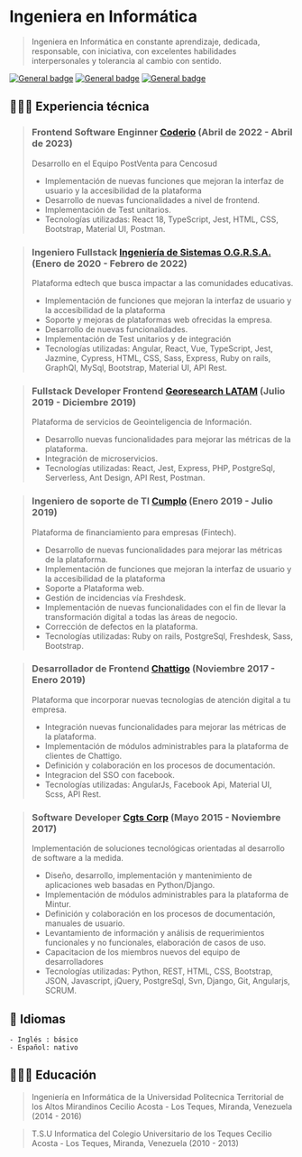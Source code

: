 # Ingeniera en Informática

> Ingeniera en Informática en constante aprendizaje, dedicada, responsable, con iniciativa, con excelentes habilidades interpersonales y tolerancia al cambio con sentido.

[![General badge](https://img.shields.io/badge/Gmail-D14836?style=for-the-badge&logo=gmail&logoColor=white)](mailto:leiladip33@gmail.com)
[![General badge](https://img.shields.io/badge/LinkedIn-0077B5?style=for-the-badge&logo=linkedin&logoColor=white)](https://www.linkedin.com/in/leila-deyanira-inagas/)
[![General badge](https://img.shields.io/badge/GitHub-100000?style=for-the-badge&logo=github&logoColor=white)](https://github.com/linagas)

## 👩🏼‍💻 Experiencia técnica

> ### **Frontend Software Enginner** [Coderio](https://www.linkedin.com/company/coderio/mycompany/) (Abril de 2022 - Abril de 2023)
>
> Desarrollo en el Equipo PostVenta para Cencosud
>
> - Implementación de nuevas funciones que mejoran la interfaz de usuario y la accesibilidad de la plataforma
> - Desarrollo de nuevas funcionalidades a nivel de frontend.
> - Implementación de Test unitarios.
> - Tecnologías utilizadas: React 18, TypeScript, Jest, HTML, CSS, Bootstrap, Material UI, Postman.

> ### **Ingeniero Fullstack** [Ingeniería de Sistemas O.G.R.S.A.](https://www.linkedin.com/company/open-green-road/mycompany/) (Enero de 2020 - Febrero de 2022)
>
> Plataforma edtech que busca impactar a las comunidades educativas.
>
> - Implementación de funciones que mejoran la interfaz de usuario y la accesibilidad de la plataforma
> - Soporte y mejoras de plataformas web ofrecidas la empresa.
> - Desarrollo de nuevas funcionalidades.
> - Implementación de Test unitarios y de integración
> - Tecnologías utilizadas: Angular, React, Vue, TypeScript, Jest, Jazmine, Cypress, HTML, CSS, Sass, Express, Ruby on rails, GraphQl, MySql, Bootstrap, Material UI, API Rest.

> ### **Fullstack Developer Frontend** [Georesearch LATAM](https://www.linkedin.com/company/georesearchlatam/) (Julio 2019 - Diciembre 2019)
>
> Plataforma de servicios de Geointeligencia de Información.
>
> - Desarrollo nuevas funcionalidades para mejorar las métricas de la plataforma.
> - Integración de microservicios.
> - Tecnologías utilizadas: React, Jest, Express, PHP, PostgreSql, Serverless, Ant Design, API Rest, Postman.

> ### **Ingeniero de soporte de TI** [Cumplo](https://www.linkedin.com/company/cumplo/) (Enero 2019 - Julio 2019)
>
> Plataforma de financiamiento para empresas (Fintech).
>
> - Desarrollo de nuevas funcionalidades para mejorar las métricas de la plataforma.
> - Implementación de funciones que mejoran la interfaz de usuario y la accesibilidad de la plataforma
> - Soporte a Plataforma web.
> - Gestión de incidencias vía Freshdesk.
> - Implementación de nuevas funcionalidades con el fin de llevar la transformación digital a todas las áreas de negocio.
> - Corrección de defectos en la plataforma.
> - Tecnologías utilizadas: Ruby on rails, PostgreSql, Freshdesk, Sass, Bootstrap.

> ### **Desarrollador de Frontend** [Chattigo](https://www.linkedin.com/company/chattigo_principal/) (Noviembre 2017 - Enero 2019)
>
> Plataforma que incorporar nuevas tecnologías de atención digital a tu empresa.
>
> - Integración nuevas funcionalidades para mejorar las métricas de la plataforma.
> - Implementación de módulos administrables para la plataforma de clientes de Chattigo.
> - Definición y colaboración en los procesos de documentación.
> - Integracion del SSO con facebook.
> - Tecnologías utilizadas: AngularJs, Facebook Api, Material UI, Scss, API Rest.

> ### **Software Developer** [Cgts Corp](https://www.linkedin.com/company/cgts-corp/) (Mayo 2015 - Noviembre 2017)
>
> Implementación de soluciones tecnológicas orientadas al desarrollo de software a la medida.
>
> - Diseño, desarrollo, implementación y mantenimiento de aplicaciones web basadas en Python/Django.
> - Implementación de módulos administrables para la plataforma de Mintur.
> - Definición y colaboración en los procesos de documentación, manuales de usuario.
> - Levantamiento de información y análisis de requerimientos funcionales y no funcionales, elaboración de casos de uso.
> - Capacitacion de los miembros nuevos del equipo de desarrolladores
> - Tecnologías utilizadas: Python, REST, HTML, CSS, Bootstrap, JSON, Javascript, jQuery, PostgreSql, Svn, Django, Git, Angularjs, SCRUM.

## 💬 Idiomas

    - Inglés : básico
    - Español: nativo

## 👩🏼‍🎓 Educación

> Ingeniería en Informática de la Universidad Politecnica Territorial de los Altos Mirandinos Cecilio Acosta - Los Teques, Miranda, Venezuela (2014 - 2016)

> T.S.U Informatica del Colegio Universitario de los Teques Cecilio Acosta - Los Teques, Miranda, Venezuela (2010 - 2013)

